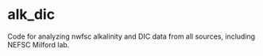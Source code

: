 # alk_dic

Code for analyzing nwfsc alkalinity and DIC data from all sources, including NEFSC Milford lab.
